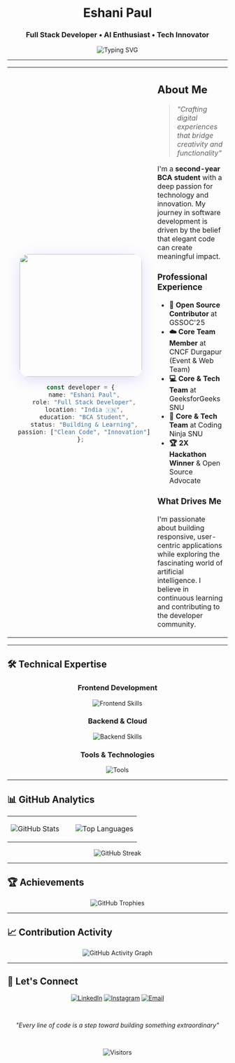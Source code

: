 <div align="center">

# Eshani Paul
### Full Stack Developer • AI Enthusiast • Tech Innovator

<img src="https://readme-typing-svg.herokuapp.com?font=Inter&weight=400&size=18&duration=3000&pause=1000&color=6366F1&center=true&vCenter=true&width=600&lines=Building+elegant+solutions+with+modern+technology;Passionate+about+creating+meaningful+digital+experiences;Always+learning%2C+always+growing" alt="Typing SVG" />

---

</div>

<table width="100%">
<tr>
<td width="35%" align="center">

<img src="https://github.com/user-attachments/assets/7bc2d9a9-4aca-4af8-be03-e99e622ff4e8" width="280" style="border-radius: 20px; box-shadow: 0 8px 32px rgba(99, 102, 241, 0.2);" />

<br>

```typescript
const developer = {
  name: "Eshani Paul",
  role: "Full Stack Developer",
  location: "India 🇮🇳",
  education: "BCA Student",
  status: "Building & Learning",
  passion: ["Clean Code", "Innovation"]
};
```

</td>
<td width="65%">

## About Me

> *"Crafting digital experiences that bridge creativity and functionality"*

I'm a **second-year BCA student** with a deep passion for technology and innovation. My journey in software development is driven by the belief that elegant code can create meaningful impact.

### Professional Experience
- **🌟 Open Source Contributor** at GSSOC'25
- **☁️ Core Team Member** at CNCF Durgapur (Event & Web Team)
- **💻 Core & Tech Team** at GeeksforGeeks SNU
- **🚀 Core & Tech Team** at Coding Ninja SNU
- **🏆 2X Hackathon Winner** & Open Source Advocate

### What Drives Me
I'm passionate about building responsive, user-centric applications while exploring the fascinating world of artificial intelligence. I believe in continuous learning and contributing to the developer community.

</td>
</tr>
</table>

---

## 🛠 Technical Expertise

<div align="center">

### Frontend Development
<img src="https://skillicons.dev/icons?i=html,css,js,ts,react,nextjs,tailwind&theme=light" alt="Frontend Skills" />

### Backend & Cloud
<img src="https://skillicons.dev/icons?i=nodejs,mongodb,firebase,supabase,vercel,netlify&theme=light" alt="Backend Skills" />

### Tools & Technologies  
<img src="https://skillicons.dev/icons?i=git,c,solidity,npm,vite,threejs&theme=light" alt="Tools" />

</div>

---

## 📊 GitHub Analytics

<div align="center">

<table>
<tr>
<td width="50%">

![GitHub Stats](https://github-readme-stats.vercel.app/api?username=euii-ii&show_icons=true&theme=default&hide_border=true&include_all_commits=true&count_private=true&bg_color=ffffff&title_color=6366f1&icon_color=8b5cf6&text_color=374151)

</td>
<td width="50%">

![Top Languages](https://github-readme-stats.vercel.app/api/top-langs/?username=euii-ii&layout=compact&theme=default&hide_border=true&bg_color=ffffff&title_color=6366f1&text_color=374151)

</td>
</tr>
</table>

![GitHub Streak](https://github-readme-streak-stats.herokuapp.com/?user=euii-ii&theme=default&hide_border=true&background=ffffff&stroke=6366f1&ring=8b5cf6&fire=f59e0b&currStreakLabel=6366f1)

</div>

---

## 🏆 Achievements

<div align="center">

![GitHub Trophies](https://github-profile-trophy.vercel.app/?username=euii-ii&theme=flat&no-frame=true&no-bg=true&margin-w=15&column=4)

</div>

---

## 📈 Contribution Activity

<div align="center">

![GitHub Activity Graph](https://github-readme-activity-graph.vercel.app/graph?username=euii-ii&custom_title=Contribution%20Graph&theme=github-compact&bg_color=ffffff&color=6366f1&line=8b5cf6&point=f59e0b&area=true&hide_border=true)

</div>

---

## 🤝 Let's Connect

<div align="center">

[![LinkedIn](https://img.shields.io/badge/LinkedIn-0A66C2?style=flat&logo=linkedin&logoColor=white)](https://www.linkedin.com/public-profile/settings?trk=d_flagship3_profile_self_view_public_profile)
[![Instagram](https://img.shields.io/badge/Instagram-E4405F?style=flat&logo=instagram&logoColor=white)](https://instagram.com/eiizz_zz)
[![Email](https://img.shields.io/badge/Email-EA4335?style=flat&logo=gmail&logoColor=white)](mailto:pauleshani06@gmail.com)

<br>

*"Every line of code is a step toward building something extraordinary"*

<br>

![Visitors](https://komarev.com/ghpvc/?username=euii-ii&color=6366f1&style=flat&label=Profile+Views)

</div>

